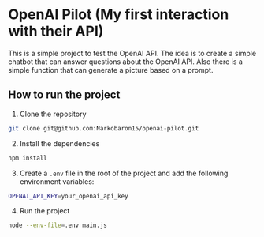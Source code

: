 # OpenAI Pilot (My first interaction with their API)

This is a simple project to test the OpenAI API. The idea is to create a simple chatbot that can answer questions about the OpenAI API. Also there is a simple function that can generate a picture based on a prompt.

## How to run the project

1. Clone the repository

```bash
git clone git@github.com:Narkobaron15/openai-pilot.git
```

2. Install the dependencies

```bash
npm install
```

3. Create a `.env` file in the root of the project and add the following environment variables:

```bash
OPENAI_API_KEY=your_openai_api_key
```

4. Run the project

```bash
node --env-file=.env main.js
```
